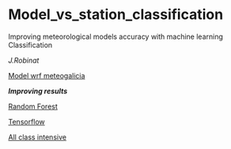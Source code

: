 # Model_vs_station_classification


Improving meteorological models accuracy with machine learning Classification

*J.Robinat*


[Model wrf meteogalicia](http://mapas.intecmar.gal/plancamgal/)

***Improving results***

[Random Forest](https://github.com/granantuin/model_vs_data_label/blob/master/randomforest.ipynb)

[Tensorflow](https://github.com/granantuin/model_vs_data_label/blob/master/tensorflow_label.ipynb)

[All class intensive](https://github.com/granantuin/model_vs_data_label/blob/master/all_class.ipynb)


